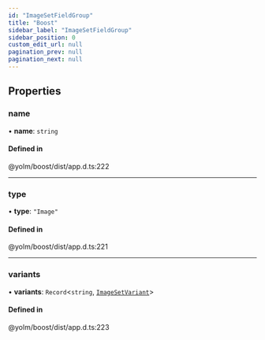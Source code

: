 ```yaml
---
id: "ImageSetFieldGroup"
title: "Boost"
sidebar_label: "ImageSetFieldGroup"
sidebar_position: 0
custom_edit_url: null
pagination_prev: null
pagination_next: null
---
```


## Properties

### name

• **name**: `string`

#### Defined in

@yolm/boost/dist/app.d.ts:222

___

### type

• **type**: ``"Image"``

#### Defined in

@yolm/boost/dist/app.d.ts:221

___

### variants

• **variants**: `Record`<`string`, [`ImageSetVariant`](ImageSetVariant.md)\>

#### Defined in

@yolm/boost/dist/app.d.ts:223
